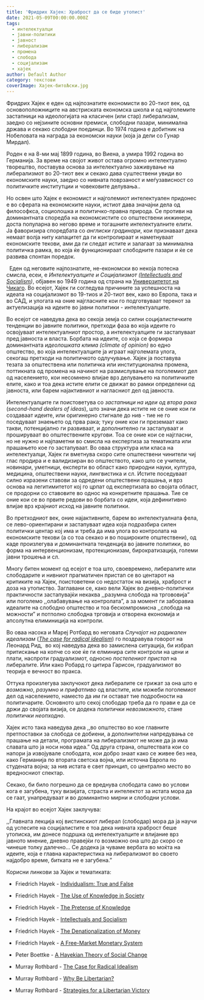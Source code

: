 ```yaml
---
title: 'Фридрих Хајек: Храброст да се биде утопист'
date: 2021-05-09T00:00:00.000Z
tags:
  - интелектуалци
  - јавни-политики
  - јавност
  - либерализам
  - промена
  - слобода
  - социјализам
  - хајек
author: Default Author
category: текстови
coverImage: Хајек-битоЉски.jpg
---
```


Фридрих Хајек е еден од најпознатите економисти во 20-тиот век, од основоположниците на австриската економска школа и од најголемите застапници на идеологијата на класичен (или стар) либерализам, заедно сo нејзините основни премиси, слободни пазари, минимална држава и секако слободни поединци. Во 1974 година е добитник на Нобеловата на награда за економски науки (која ја дели со Гунар Мирдал).

Роден е на 8-ми мај 1899 година, во Виена, а умира 1992 година во Германија. За време на својот живот остава огромно интелектуално творештво, поставува основа за интелектуално заживување на либерализмот во 20-тиот век и секако дава суштествени увиди во економските науки, заедно со нивната поврзаност и меѓузависност со политичките институтции и човековите делувања..

Но освен што Хајек е економист и најголемиот интелектуален придонес е во сферата на економските науки, истиот дава значајни дела од философкса, социолошка и политичко-правна природа. Се противи на доминантната споредба на економсистите со општествени инжинери, доста популарна во негово време и тогашните интелектуалните елити. Ја фаворизира споредбата со _англиски градинари_, кои признаваат дека немаат волја ниту капацитет да ги контролираат и наметнуваат економските текови, ами да ги следат истите и залагаат за минимална политичка рамка, во која ќе функционираат слободните пазари и ќе се развива спонтан поредок.

  Еден од неговите најпознатите, не-економски во некоја потесна смисла, есеи, е _Интелектуалците и Социјализмот (_[_Intellectuals and Socialism_](https://cdn.mises.org/Intellectuals%20and%20Socialism_4.pdf)_)_, објавен во 1949 година од страна на [Универзитетот на Чикаго](https://ppe.mercatus.org/publications/intellectuals-and-socialism-70-years-later). Во есејот, Хајек ги согледува причините за успешноста на идеата на социјализмот во 19-тиоѕ и 20-тиот век, како во Европа, така и во САД, и улогата на оние најгласните кои го подготвуваат теренот за актуелизација на идеите во јавни политики - интелектуалците. 

Во есејот се наведува дека во секоја земја со силни социјалистичките тенденции во јавните политики, претходи фаза во која идеите го освојуваат интелектуалниот простор, а интелектуалците ги застапуваат пред јавноста и власта. Борбата на идеите, со која се формира доминантната _идеолошката клима (climate of opinion)_ во едно општество, во која интелектуалците ја играат најголемата улога, секогаш претходи на политичкото одлучување. Хајек ја поставува тезата за општествена или политичка или институционална промена, поттикната од промена на начинот на размислување на поголемиот дел од населението, кои несомнено влијае врз делувањето на политичките елите, како и тоа дека истите елити се движат во рамки определени од јавноста, или барем најактивниот и нагласниот дел од јавноста.  

Интелектуалците ги поистоветува со _застапници на идеи од втора рака_ (_second-hand dealers of ideas_), што значи дека истите не се оние кои ги создаваат идеите, или оригинерно стигнале до нив - тие не го поседуваат знаењето од прва рака; туку оние кои ги преземаат како такви, потенцијално ги развиваат, и дополнително ги застапуваат и прошируваат во општествените кругови. Тоа се оние кои се најгласни, но не нужно и најпаметни во смисла на експертиза за тематиката или прашањето кое го застапуваат. Во оваа структура или класа на интелектуалци, Хајек ги вметнува скоро сите општествени чинители чиј глас продира и е валидизиран во општеството, како што се учители, новинари, уметници, експерти во област како природни науки, култура, медицина, општествени науки, лингвистика и сл. Истите поседуваат силно изразени ставови за одредени општествени прашања, и врз основа на легитимитетот кој го црпат од експертизата во својата област, се продорни со ставовите во однос на конкретните прашања. Тие се оние кои се во првите редови во борбата со идеи, која дефинитивно влијае врз крајниот исход на јавните политики.

Во претходниот век, оние најактивните, барем во интелектуалната фела, се лево-ориентирани и застапуваат идеа која подразбира силен политички центар кој има и треба да има улога во контролата на економските текови (а со тоа секако и во пошироките општествени), од каде произлегува и доминантната тенденција во јавните политики, во форма на интервенционизам, протекционизам, бирократизација, големи јавни трошења и сл.

Многу битен момент од есејот е тоа што, своевремено, либералите или слободарите и нивниот прагматичен пристап се во центарот на критиките на Хајек, поистоветени со недостаток на визија, храброст и доза на утопиство. Заглавани се, како вели Хајек во дневно-политички практичности застапувајќи некаква ,,разумна слобода на тргововија” или поголемо ,,олабавување на контролата”, а за момент ги заборавиа идеалите на слободно општество и тоа бескомпромисна ,,слобода на можности” и потполно слободна трговија и отворена економија и апсолутна елиминиција на контроли. 

Во оваа насока и Мареј Ротбард во неговата _Случајот на радикален идеализам_ ([_The case for radical idealism_](https://mises.org/library/case-radical-idealism)) го поздравува говорот на Леонард Рид,  во кој наведува дека во замислена ситуација, би избрал притискање на копче со кое ќе ги елминира сите контроли на цени и плати, наспроти градуализмот, односно _постепениот пристап_ на либералите. Или како Робард го цитира Гарисон, градуализмот во теорија е вечност во пракса.

Оттука произлегува заклучокот дека либералите се грижат за она што е _возможно_, _разумно_ и _прифатливо_ од властите, или можеби поголемиот дел од населението, наместо да им ги остават тие подробности на политичарите. Основното што секој слободар треба да го прави е да се држи до својата визија, се додека _политички невозможното_, стане _политички неопходно_.

Хајек исто така наведува дека ,,во општество во кое главните претпоставки за слобода се добиени, а дополнителни напредувања се прашање на детали, програмата на либерализмот не може да ја има славата што ја носи нова идеа.” Од друга страна, општествата кои со напори ја извојувале слободата, кои добро знаат како се живее без неа, како Германија по втората светска војна, или источна Европа по студената војна; за нив истата е свет принцип, со централно место во вредносниот спектар.

Секако, би било погрешно да се вреднува слободата само во услови кога е загубена, туку визијата, страста и интелектот за истата мора да се гаат, унапредуваат и во доминантно мирни и слободни услови. 

На крајот во есејот Хајек заклучува:

,,Главната лекција кој вистинскиот либерал (слободар) мора да ја научи од успесите на социјалистите е тоа дека нивната храброст беше утописка, им донесе подршка од интелектуалците и влијание врз јавното мнение, дневно правејќи го возможно она што до скоро се чинеше толку далечно… Се додека ја чуваме вербата во моќта на идеите, која е главна карактеристика на либерализмот во своето најдобро време, битката не е загубена.”

Корисни линкови за Хајек и тематиката:

- Friedrich Hayek - [Individualism: True and False](https://fee.org/articles/individualism-true-and-false/)
- Friedrich Hayek - [The Use of Knowledge in Society](https://www.econlib.org/library/Essays/hykKnw.html?chapter_num=1#book-reader)

- Friedrich Hayek - [The Pretense of Knowledge](https://mises.org/library/pretense-knowledge)
- Friedrich Hayek - [Intellectuals and Socialism](https://cdn.mises.org/Intellectuals%20and%20Socialism_4.pdf)
- Friedrich Hayek - [The Denationalization of Money](https://mises-media.s3.amazonaws.com/Denationalisation%20of%20Money%20The%20Argument%20Refined_5.pdf?file=1&type=document)
- Friedrich Hayek - [A Free-Market Monetary System](https://mises.org/library/free-market-monetary-system)
- Peter Boettke - [A Hayekian Theory of Social Change](https://www.facebook.com/watch/live/?v=1002374536894793&ref=watch_permalink)
- Murray Rothbard - [The Case for Radical Idealism](https://mises.org/library/case-radical-idealism)
- Murray Rothbard - [Why Be Libertarian?](https://mises.org/library/why-be-libertarian)
- Murray Rothbard - [Strategies for a Libertarian Victory](https://mises.org/library/strategies-libertarian-victory)

